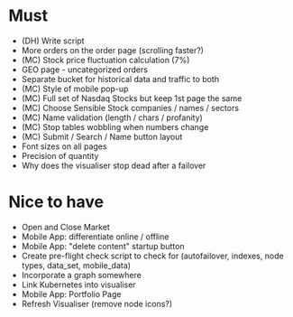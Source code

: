 

# Must

* (DH) Write script
* More orders on the order page (scrolling faster?)
* (MC) Stock price fluctuation calculation (7%)
* GEO page - uncategorized orders
* Separate bucket for historical data and traffic to both
* (MC) Style of mobile pop-up
* (MC) Full set of Nasdaq Stocks but keep 1st page the same
* (MC) Choose Sensible Stock companies / names / sectors
* (MC) Name validation (length / chars / profanity)
* (MC) Stop tables wobbling when numbers change
* (MC) Submit / Search / Name button layout
* Font sizes on all pages
* Precision of quantity
* Why does the visualiser stop dead after a failover


# Nice to have

* Open and Close Market
* Mobile App: differentiate online / offline
* Mobile App: "delete content" startup button
* Create pre-flight check script to check for (autofailover, indexes, node types, data_set, mobile_data)
* Incorporate a graph somewhere
* Link Kubernetes into visualiser
* Mobile App: Portfolio Page
* Refresh Visualiser (remove node icons?)
